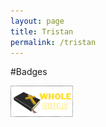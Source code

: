 ```yaml
---
layout: page
title: Tristan
permalink: /tristan
---
```


#Badges

![Bible badge](/images/badges/bible-badge.png)
